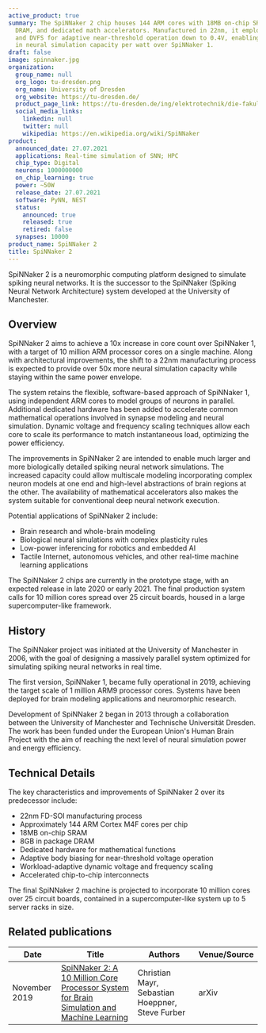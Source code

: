 ```yaml
---
active_product: true
summary: The SpiNNaker 2 chip houses 144 ARM cores with 18MB on-chip SRAM, 8GB
  DRAM, and dedicated math accelerators. Manufactured in 22nm, it employs body biasing
  and DVFS for adaptive near-threshold operation down to 0.4V, enabling a 50x increase
  in neural simulation capacity per watt over SpiNNaker 1.
draft: false
image: spinnaker.jpg
organization:
  group_name: null
  org_logo: tu-dresden.png
  org_name: University of Dresden
  org_website: https://tu-dresden.de/
  product_page_link: https://tu-dresden.de/ing/elektrotechnik/die-fakultaet/aktuelles/news/spinnaker2-tu-dresden-university-of-manchester-und-globalfoundries-gelingt-durchbruch-bei-ki-cloud-systemen?set_language=en
  social_media_links:
    linkedin: null
    twitter: null
    wikipedia: https://en.wikipedia.org/wiki/SpiNNaker
product:
  announced_date: 27.07.2021
  applications: Real-time simulation of SNN; HPC
  chip_type: Digital
  neurons: 1000000000
  on_chip_learning: true
  power: ~50W
  release_date: 27.07.2021
  software: PyNN, NEST
  status:
    announced: true
    released: true
    retired: false
  synapses: 10000
product_name: SpiNNaker 2
title: SpiNNaker 2
---
```


SpiNNaker 2 is a neuromorphic computing platform designed to simulate spiking neural networks. It is the successor to the SpiNNaker (Spiking Neural Network Architecture) system developed at the University of Manchester. 

## Overview

SpiNNaker 2 aims to achieve a 10x increase in core count over SpiNNaker 1, with a target of 10 million ARM processor cores on a single machine. Along with architectural improvements, the shift to a 22nm manufacturing process is expected to provide over 50x more neural simulation capacity while staying within the same power envelope.

The system retains the flexible, software-based approach of SpiNNaker 1, using independent ARM cores to model groups of neurons in parallel. Additional dedicated hardware has been added to accelerate common mathematical operations involved in synapse modeling and neural simulation. Dynamic voltage and frequency scaling techniques allow each core to scale its performance to match instantaneous load, optimizing the power efficiency.

The improvements in SpiNNaker 2 are intended to enable much larger and more biologically detailed spiking neural network simulations. The increased capacity could allow multiscale modeling incorporating complex neuron models at one end and high-level abstractions of brain regions at the other. The availability of mathematical accelerators also makes the system suitable for conventional deep neural network execution.

Potential applications of SpiNNaker 2 include:

- Brain research and whole-brain modeling
- Biological neural simulations with complex plasticity rules
- Low-power inferencing for robotics and embedded AI
- Tactile Internet, autonomous vehicles, and other real-time machine learning applications

The SpiNNaker 2 chips are currently in the prototype stage, with an expected release in late 2020 or early 2021. The final production system calls for 10 million cores spread over 25 circuit boards, housed in a large supercomputer-like framework.

## History

The SpiNNaker project was initiated at the University of Manchester in 2006, with the goal of designing a massively parallel system optimized for simulating spiking neural networks in real time. 

The first version, SpiNNaker 1, became fully operational in 2019, achieving the target scale of 1 million ARM9 processor cores. Systems have been deployed for brain modeling applications and neuromorphic research.

Development of SpiNNaker 2 began in 2013 through a collaboration between the University of Manchester and Technische Universität Dresden. The work has been funded under the European Union's Human Brain Project with the aim of reaching the next level of neural simulation power and energy efficiency.

## Technical Details

The key characteristics and improvements of SpiNNaker 2 over its predecessor include:

- 22nm FD-SOI manufacturing process
- Approximately 144 ARM Cortex M4F cores per chip 
- 18MB on-chip SRAM
- 8GB in package DRAM  
- Dedicated hardware for mathematical functions
- Adaptive body biasing for near-threshold voltage operation
- Workload-adaptive dynamic voltage and frequency scaling
- Accelerated chip-to-chip interconnects

The final SpiNNaker 2 machine is projected to incorporate 10 million cores over 25 circuit boards, contained in a supercomputer-like system up to 5 server racks in size.

## Related publications
| Date | Title | Authors  | Venue/Source |
|------|-------|----------|------------- |
| November 2019 | [SpiNNaker 2: A 10 Million Core Processor System for Brain Simulation and Machine Learning](https://arxiv.org/abs/1911.02385) | Christian Mayr, Sebastian Hoeppner, Steve Furber |  arXiv |

